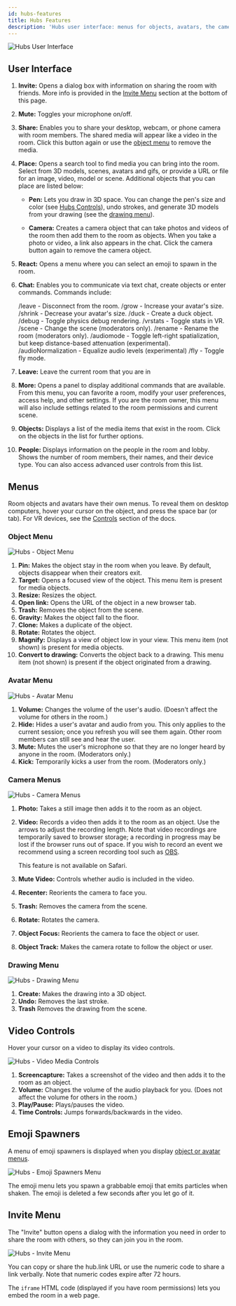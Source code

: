 ```yaml
---
id: hubs-features
title: Hubs Features
description: 'Hubs user interface: menus for objects, avatars, the camera, and drawing; controls; and spawners'
---
```


![Hubs User Interface](img/hubs-user-interface.png)

## User Interface

1. __Invite:__ Opens a dialog box with information on sharing the room with friends. More info is provided in the [Invite Menu](./hubs-features.html#invite-menu) section at the bottom of this page.

2. __Mute:__ Toggles your microphone on/off.

3. __Share:__ Enables you to share your desktop, webcam, or phone camera with room members. The shared media will appear like a video in the room. Click this button again or use the [object menu](./hubs-features.html#object-menu) to remove the media.

4. __Place:__ Opens a search tool to find media you can bring into the room. Select from 3D models, scenes, avatars and gifs, or provide a URL or file for an image, video, model or scene. Additional objects that you can place are listed below: 

    * __Pen:__ Lets you draw in 3D space. You can change the pen's size and color (see [Hubs Controls](./hubs-controls.html)), undo strokes, and generate 3D models from your drawing (see the [drawing menu](./hubs-features.html#drawing-menu)).

    * __Camera:__ Creates a camera object that can take photos and videos of the room then add them to the room as objects. When you take a photo or video, a link also appears in the chat. Click the camera button again to remove the camera object.

5. __React:__ Opens a menu where you can select an emoji to spawn in the room.

6. __Chat:__ Enables you to communicate via text chat, create objects or enter commands. Commands include:


    /leave - Disconnect from the room.
    /grow - Increase your avatar's size.
    /shrink - Decrease your avatar's size.
    /duck - Create a duck object.
    /debug - Toggle physics debug rendering.
    /vrstats - Toggle stats in VR.
    /scene <scene url> - Change the scene (moderators only).
    /rename <new name> - Rename the room (moderators only).
    /audiomode - Toggle left-right spatialization, but keep distance-based attenuation (experimental).
    /audioNormalization <factor> - Equalize audio levels (experimental)
    /fly - Toggle fly mode.

7. __Leave:__ Leave the current room that you are in 

8. __More:__ Opens a panel to display additional commands that are available. From this menu, you can favorite a room, modify your user preferences, access help, and other settings. If you are the room owner, this menu will also include settings related to the room permissions and current scene.

9. __Objects:__ Displays a list of the media items that exist in the room. Click on the objects in the list for further options.

10. __People:__ Displays information on the people in the room and lobby. Shows the number of room members, their names, and their device type. You can also access advanced user controls from this list.

## Menus 

Room objects and avatars have their own menus. To reveal them on desktop computers, hover your cursor on the object, and press the space bar (or tab). For VR devices, see the [Controls](./hubs-controls.html) section of the docs. 
 
### Object Menu

![Hubs - Object Menu](img/hubs-object-menu.jpeg)

1. __Pin:__  Makes the object stay in the room when you leave. By default, objects disappear when their creators exit.
2. __Target:__ Opens a focused view of the object. This menu item is present for media objects.
3. __Resize:__ Resizes the object.
4. __Open link:__ Opens the URL of the object in a new browser tab.
5. __Trash:__ Removes the object from the scene.
6. __Gravity:__ Makes the object fall to the floor.
7. __Clone:__ Makes a duplicate of the object.
8. __Rotate:__ Rotates the object.
9. __Magnify:__ Displays  a view of object low in your view. This menu item (not shown) is present for media objects.
10. __Convert to drawing:__ Converts the object back to a drawing. This menu item (not shown) is present if the object originated from a drawing.


### Avatar Menu

![Hubs - Avatar Menu](img/hubs-avatar-menu.jpeg)

1. __Volume:__ Changes the volume of the user's audio. (Doesn't affect the volume for others in the room.)
2. __Hide:__ Hides a user's avatar and audio from you. This only applies to the current session; once you refresh you will see them again. Other room members can still see and hear the user.
3. __Mute:__ Mutes the user's microphone so that they are no longer heard by anyone in the room. (Moderators only.)
4. __Kick:__ Temporarily kicks a user from the room. (Moderators only.)

### Camera Menus

![Hubs - Camera Menus](img/hubs-camera-menu.jpeg)

1. __Photo:__ Takes a still image then adds it to the room as an object.
2. __Video:__ Records a video then adds it to the room as an object. Use the arrows to adjust the recording length. Note that video recordings are temporarily saved to browser storage; a recording in progress may be lost if the browser runs out  of space. If you wish to record an event we recommend using a screen recording tool such as [OBS](https://obsproject.com/).
   
   This feature is not available on Safari.
3. __Mute Video:__ Controls whether audio is included in the video.
4. __Recenter:__ Reorients the camera to face you.
5. __Trash:__ Removes the camera from the scene.
6. __Rotate:__ Rotates the camera.
7. __Object Focus:__ Reorients the camera to face the object or user.
8. __Object Track:__ Makes the camera rotate to follow the object or user.


### Drawing Menu

![Hubs - Drawing Menu](img/hubs-drawing-menu.jpeg)

1. __Create:__ Makes the drawing into a 3D object.
2. __Undo:__ Removes the last stroke.
3. __Trash__ Removes the drawing from the scene.


## Video Controls

Hover your cursor on a video to display its video controls.

![Hubs - Video Media Controls](img/hubs-media-controls.jpeg)
1. __Screencapture:__ Takes a screenshot of the video and then adds it to the room as an object.
2. __Volume:__ Changes the volume of the audio playback for you. (Does not affect the volume for others in the room.)
3. __Play/Pause:__ Plays/pauses the video.
4. __Time Controls:__ Jumps forwards/backwards in the video.


## Emoji Spawners

A menu of emoji spawners is displayed when you display [object or avatar menus](./hubs-features.html#menus).

![Hubs - Emoji Spawners Menu](img/hubs-emoji-spawners.jpeg)

The emoji menu lets you spawn a grabbable emoji that emits particles when shaken. The emoji is deleted a few seconds after you let go of it.


## Invite Menu

The "Invite" button opens a dialog with the information you need in order to share the room with others, so they can join you in the room.

![Hubs - Invite Menu](img/hubs-invite-dialogue.PNG)

You can copy or share the hub.link URL or use the numeric code to share a link verbally. Note that numeric codes expire after 72 hours.

The `iframe` HTML code (displayed if you have room permissions) lets you embed the room in a web page.

<!-- The "notify me" checkbox (displayed if you have room permissions) enables you to sign up for notifications that alert you when another user enters the room. You can sign up for notifications on your phone or desktop. You do not need to remain in the room to receive notifications. -->
